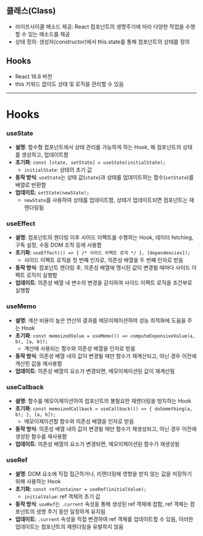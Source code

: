 ## 클래스(Class) 
- 라이프사이클 메소드 제공: React 컴포넌트의 생명주기에 따라 다양한 작업을 수행할 수 있는 메소드를 제공
- 상태 정의: 생성자(constructor)에서 this.state를 통해 컴포넌트의 상태를 정의

## Hooks
- React 16.8 버전 
- this 키워드 없이도 상태 및 로직을 관리할 수 있음

---
# Hooks
### useState
- **설명**: 함수형 컴포넌트에서 상태 관리를 가능하게 하는 Hook, 해 컴포넌트의 상태를 생성하고, 업데이트함
- **초기화**: `const [state, setState] = useState(initialState);`
  - `initialState`: 상태의 초기 값
- **동작 방식**: `useState`는 상태 값(`state`)과 상태를 업데이트하는 함수(`setState`)를 배열로 반환함
- **업데이트**: `setState(newState);`
  - `newState`를 사용하여 상태를 업데이트함, 상태가 업데이트되면 컴포넌트는 재렌더링됨

### useEffect
- **설명**: 컴포넌트의 렌더링 이후 사이드 이펙트를 수행하는 Hook, 데이터 fetching, 구독 설정, 수동 DOM 조작 등에 사용함
- **초기화**: `useEffect(() => { /* 사이드 이펙트 로직 */ }, [dependencies]);`
  - 사이드 이펙트 로직을 첫 번째 인자로, 의존성 배열을 두 번째 인자로 받음
- **동작 방식**: 컴포넌트 렌더링 후, 의존성 배열에 명시된 값이 변경될 때마다 사이드 이펙트 로직이 실행함
- **업데이트**: 의존성 배열 내 변수의 변경을 감지하여 사이드 이펙트 로직을 조건부로 실행함

### useMemo
- **설명**: 계산 비용이 높은 연산의 결과를 메모이제이션하여 성능 최적화에 도움을 주는 Hook
- **초기화**: `const memoizedValue = useMemo(() => computeExpensiveValue(a, b), [a, b]);`
  - 계산에 사용되는 함수와 의존성 배열을 인자로 받음
- **동작 방식**: 의존성 배열 내의 값이 변경될 때만 함수가 재계산되고, 아닌 경우 이전에 계산된 값을 재사용함
- **업데이트**: 의존성 배열의 요소가 변경되면, 메모이제이션된 값이 재계산됨

### useCallback
- **설명**: 함수를 메모이제이션하여 컴포넌트의 불필요한 재렌더링을 방지하는 Hook
- **초기화**: `const memoizedCallback = useCallback(() => { doSomething(a, b); }, [a, b]);`
  - 메모이제이션할 함수와 의존성 배열을 인자로 받음
- **동작 방식**: 의존성 배열 내의 값이 변경될 때만 함수가 재생성되고, 아닌 경우 이전에 생성된 함수를 재사용함
- **업데이트**: 의존성 배열의 요소가 변경되면, 메모이제이션된 함수가 재생성됨

### useRef
- **설명**: DOM 요소에 직접 접근하거나, 리렌더링에 영향을 받지 않는 값을 저장하기 위해 사용하는 Hook
- **초기화**: `const refContainer = useRef(initialValue);`
  - `initialValue`: ref 객체의 초기 값
- **동작 방식**: `useRef`는 `.current` 속성을 통해 생성된 ref 객체에 접함, ref 객체는 컴포넌트의 생명 주기 동안 일정하게 유지됨
- **업데이트**: `.current` 속성을 직접 변경하여 ref 객체를 업데이트할 수 있음, 이러한 업데이트는 컴포넌트의 재렌더링을 유발하지 않음